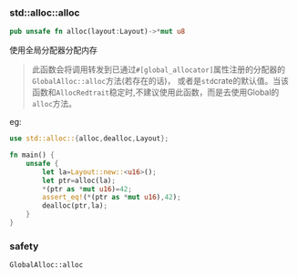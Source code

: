 ### std::alloc::alloc

```rust
pub unsafe fn alloc(layout:Layout)->*mut u8
```

使用全局分配器分配内存

> 此函数会将调用转发到已通过`#[global_allocator]`属性注册的分配器的`GlobalAlloc::alloc`方法(若存在的话)， 或者是`std`crate的默认值。当该函数和`AllocRedtrait`稳定时,不建议使用此函数，而是去使用Global的`alloc`方法。

eg:

```rust
use std::alloc::{alloc,dealloc,Layout};

fn main() {
    unsafe {
        let la=Layout::new::<u16>();
        let ptr=alloc(la);
        *(ptr as *mut u16)=42;
        assert_eq!(*(ptr as *mut u16),42);
        dealloc(ptr,la);
    }
}
```

### safety

`GlobalAlloc::alloc`

